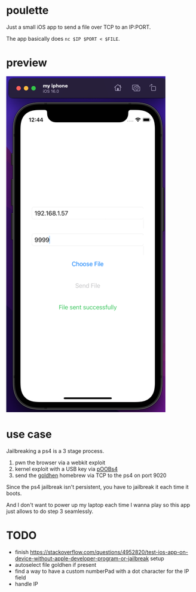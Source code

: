# poulette

Just a small iOS app to send a file over TCP to an IP:PORT.

The app basically does `nc $IP $PORT < $FILE`. 

# preview

![preview](poulette.png)

# use case

Jailbreaking a ps4 is a 3 stage process.

1. pwn the browser via a webkit exploit
2. kernel exploit with a USB key via [pOOBs4](https://github.com/ChendoChap/pOOBs4)
3. send the [goldhen](https://github.com/GoldHEN/GoldHEN) homebrew via TCP to the ps4 on port 9020

Since the ps4 jailbreak isn't persistent, you have to jailbreak it each time it boots.

And I don't want to power up my laptop each time I wanna play so this app just allows to do step 3 seamlessly.

# TODO

- finish https://stackoverflow.com/questions/4952820/test-ios-app-on-device-without-apple-developer-program-or-jailbreak setup
- autoselect file goldhen if present
- find a way to have a custom numberPad with a dot character for the IP field
- handle IP
